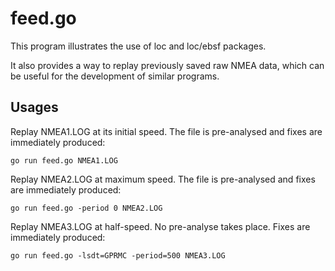 # feed.go

This program illustrates the use of loc and loc/ebsf packages.

It also provides a way to replay previously saved raw NMEA data, which can be useful for the development of similar programs.

## Usages

Replay NMEA1.LOG at its initial speed. The file is pre-analysed and fixes are immediately produced:

	go run feed.go NMEA1.LOG

Replay NMEA2.LOG at maximum speed. The file is pre-analysed and fixes are immediately produced:

	go run feed.go -period 0 NMEA2.LOG

Replay NMEA3.LOG at half-speed. No pre-analyse takes place. Fixes are immediately produced:

	go run feed.go -lsdt=GPRMC -period=500 NMEA3.LOG

